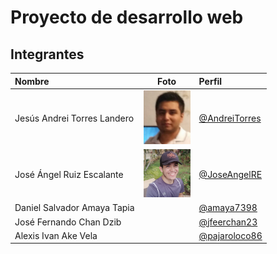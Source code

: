 # Proyecto de desarrollo web

## Integrantes


| Nombre      | Foto | Perfil    |
| :---        |    :----:   |          :--- |
| Jesús Andrei Torres Landero      |  <img src="fotografias/fotoandrei.jpeg" width="75">      | [@AndreiTorres](https://github.com/AndreiTorres) |
| José Ángel Ruiz Escalante   | <img src="fotografias/fotoJoseAngelRE.jpg" width="75">        |    [@JoseAngelRE](https://github.com/JoseAngelRE)   |
| Daniel Salvador Amaya Tapia   |         | [@amaya7398](https://github.com/amaya7398)      |
| José Fernando Chan Dzib   |         | [@jfeerchan23](https://github.com/Jfeerchan23)      |
| Alexis Ivan Ake Vela   |         | [@pajaroloco86](https://github.com/pajaroloco86)      |